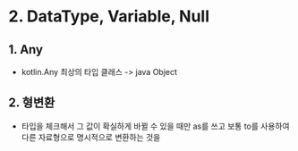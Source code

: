 # 2. DataType, Variable, Null

## 1. Any
 - kotlin.Any 최상의 타입 클래스 -> java Object
 
## 2. 형변환
 - 타입을 체크해서 그 값이 확실하게 바뀔 수 있을 때만 as를 쓰고 보통 to를 사용하여 다른 자료형으로 명시적으로 변환하는 것을 
